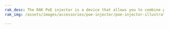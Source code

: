 ```yaml
---
rak_desc: The RAK PoE injector is a device that allows you to combine power and network connectivity to your PoE enabled devices using the same Cat5/5e or Cat6 twisted pair cable.
rak_img: /assets/images/accessories/poe-injector/poe-injector-illustration.png

---
```


<rk-redirect to="/Product-Categories/Accessories/PoE-Injector/Overview/" />